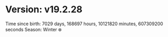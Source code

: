 # Version: v19.2.28
Time since birth: 7029 days, 168697 hours, 10121820 minutes, 607309200 seconds
Season: Winter ❄️
